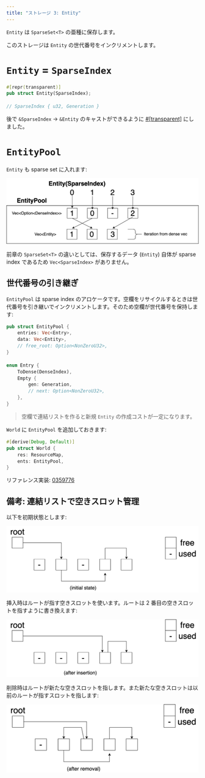 ```yaml
---
title: "ストレージ 3: Entity"
---
```


`Entity` は `SparseSet<T>` の亜種に保存します。

このストレージは `Entity` の世代番号をインクリメントします。

# `Entity` = `SparseIndex`

```rust:ent.rs
#[repr(transparent)]
pub struct Entity(SparseIndex);

// SparseIndex { u32, Generation }
```

後で `&SparseIndex` → `&Entity` のキャストができるように [#\[transparent\]][tr] にしました。

[tr]: https://doc.rust-lang.org/nomicon/other-reprs.html#reprtransparent

# `EntityPool`

`Entity` も sparse set に入れます:

![](/images/toecs/entity-pool.png)

前章の `SparseSet<T>` の違いとしては、保存するデータ (`Entity`) 自体が sparse index であるため `Vec<SparseIndex>` がありません。

## 世代番号の引き継ぎ

`EntityPool` は sparse index のアロケータです。空欄をリサイクルするときは世代番号を引き継いでインクリメントします。そのため空欄が世代番号を保持します:

```rust:ent.rs
pub struct EntityPool {
    entries: Vec<Entry>,
    data: Vec<Entity>,
    // free_root: Option<NonZeroU32>,
}

enum Entry {
    ToDense(DenseIndex),
    Empty {
        gen: Generation,
        // next: Option<NonZeroU32>,
    },
}
```

> 空欄で連結リストを作ると新規 `Entity` の作成コストが一定になります。

`World` に `EntityPool` を追加しておきます:

```rust:lib.rs
#[derive(Debug, Default)]
pub struct World {
    res: ResourceMap,
    ents: EntityPool,
}
```

リファレンス実装: [0359776](https://github.com/toyboot4e/toecs/commit/0359776806715424ae59e8ca23c52be3c668ac89)

## 備考: 連結リストで空きスロット管理

以下を初期状態とします:

![](/images/toecs/free-slot.png)

挿入時はルートが指す空きスロットを使います。ルートは 2 番目の空きスロットを指すように書き換えます:

![](/images/toecs/free-slot-insert.png)

削除時はルートが新たな空きスロットを指します。また新たな空きスロットは以前のルートが指すスロットを指します:

![](/images/toecs/free-slot-remove.png)

